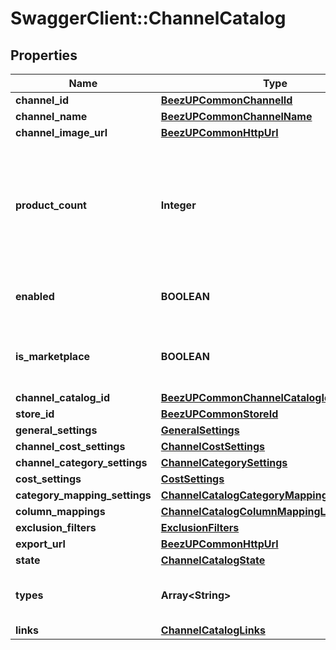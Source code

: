 # SwaggerClient::ChannelCatalog

## Properties
Name | Type | Description | Notes
------------ | ------------- | ------------- | -------------
**channel_id** | [**BeezUPCommonChannelId**](BeezUPCommonChannelId.md) |  | 
**channel_name** | [**BeezUPCommonChannelName**](BeezUPCommonChannelName.md) |  | 
**channel_image_url** | [**BeezUPCommonHttpUrl**](BeezUPCommonHttpUrl.md) |  | 
**product_count** | **Integer** | The product count exported considering category mapping. Not all filters have been applied. | 
**enabled** | **BOOLEAN** | Indicates if the channel catalog is enable | 
**is_marketplace** | **BOOLEAN** | Indicates if this channel catalog is related to a marketplace | 
**channel_catalog_id** | [**BeezUPCommonChannelCatalogId**](BeezUPCommonChannelCatalogId.md) |  | 
**store_id** | [**BeezUPCommonStoreId**](BeezUPCommonStoreId.md) |  | 
**general_settings** | [**GeneralSettings**](GeneralSettings.md) |  | 
**channel_cost_settings** | [**ChannelCostSettings**](ChannelCostSettings.md) |  | 
**channel_category_settings** | [**ChannelCategorySettings**](ChannelCategorySettings.md) |  | 
**cost_settings** | [**CostSettings**](CostSettings.md) |  | [optional] 
**category_mapping_settings** | [**ChannelCatalogCategoryMappingSettings**](ChannelCatalogCategoryMappingSettings.md) |  | [optional] 
**column_mappings** | [**ChannelCatalogColumnMappingListWithName**](ChannelCatalogColumnMappingListWithName.md) |  | [optional] 
**exclusion_filters** | [**ExclusionFilters**](ExclusionFilters.md) |  | [optional] 
**export_url** | [**BeezUPCommonHttpUrl**](BeezUPCommonHttpUrl.md) |  | [optional] 
**state** | [**ChannelCatalogState**](ChannelCatalogState.md) |  | 
**types** | **Array&lt;String&gt;** | The channel type list related to the channel | 
**links** | [**ChannelCatalogLinks**](ChannelCatalogLinks.md) |  | 


